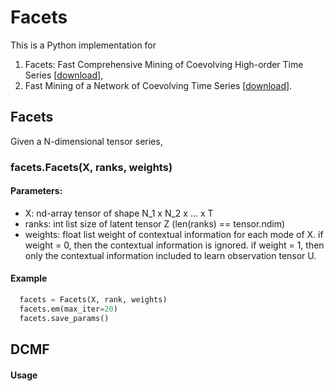 # Facets

This is a Python implementation for
1. Facets: Fast Comprehensive Mining of Coevolving High-order Time Series
\[[download](http://ycai.ws.gc.cuny.edu/files/2015/07/Facets_KDD15.pdf)\],
2. Fast Mining of a Network of Coevolving Time Series
\[[download](http://ycai.ws.gc.cuny.edu/files/2015/03/NoT_sdm15.pdf)\].

## Facets
Given a N-dimensional tensor series,

### facets.**Facets**(X, ranks, weights)

#### Parameters:

- X: nd-array
    tensor of shape N_1 x N_2 x ... x T
- ranks: int list
    size of latent tensor Z
    (len(ranks) == tensor.ndim)
- weights: float list
    weight of contextual information for each mode of X.
    if weight = 0, then the contextual information is ignored.
    if weight = 1, then only the contextual information included to learn observation tensor U.

#### Example
```python
  facets = Facets(X, rank, weights)
  facets.em(max_iter=20)
  facets.save_params()
```

## DCMF
#### Usage
